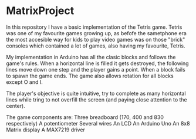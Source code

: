 # MatrixProject

In this repository I have a basic implementation of the Tetris game.
Tetris was one of my favourite games growing up, as befofe the sametphone era
the most accesible way for kids to play video games was on those "brick"
consoles which contained a lot of games, also having my favourite, Tetris.

My implementation in Arduino has all the clasic blocks and follows the game's rules.
When a horizontal line is filled it gets destroyed, the following lines move down
one step and the player gains a point. When a block fails to spawn the game ends.
The game also allows rotation for all blocks except O and I.
 
The player's objective is quite intuitive, try to complete as many horizontal lines
while tring to not overfill the screen (and paying close attention to the center).

The game components are:
Three breadboard (170, 400 and 830 respectively)
A potentiometer
Several wires
An LCD
An Arduino Uno
An 8x8 Matrix display
A MAX7219 driver





